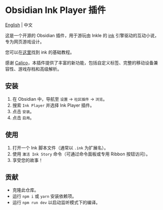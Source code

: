 # Obsidian Ink Player 插件

[English](./README.md) | 中文

这是一个开源的 Obsidian 插件，用于游玩由 Inkle 的 [ink](https://www.inklestudios.com/ink/) 引擎驱动的互动小说，专为网页游戏设计。

您可以在[这里](https://github.com/inkle/ink/blob/master/Documentation/WritingWithInk.md)找到 ink 的基础教程。

感谢 [Calico](https://elliotherriman.itch.io/calico)，本插件提供了丰富的新功能，包括自定义标签、完整的移动设备兼容性、游戏存档和高级解析。

## 安装

1.  在 Obsidian 中，导航至 `设置` → `社区插件` → `浏览`。
2.  搜索 `Ink Player` 并选择 Ink Player 插件。
3.  点击 `安装`。
4.  点击 `启用`。

## 使用

1.  打开一个 Ink 脚本文件（通常以 `.ink` 为扩展名）。
2.  使用 `激活 Ink Story` 命令（可通过命令面板或专用 Ribbon 按钮访问）。
3.  享受您的故事！

## 贡献

-   克隆此仓库。
-   运行 `npm i` 或 `yarn` 安装依赖项。
-   运行 `npm run dev` 以启动监听模式下的编译。
